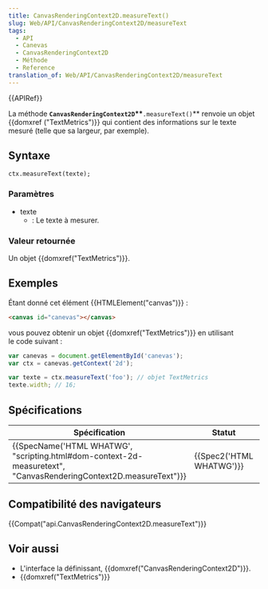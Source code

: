 ```yaml
---
title: CanvasRenderingContext2D.measureText()
slug: Web/API/CanvasRenderingContext2D/measureText
tags:
  - API
  - Canevas
  - CanvasRenderingContext2D
  - Méthode
  - Reference
translation_of: Web/API/CanvasRenderingContext2D/measureText
---
```

{{APIRef}}

La méthode **`CanvasRenderingContext2D`\*\***`.measureText()`\*\* renvoie un objet {{domxref ("TextMetrics")}} qui contient des informations sur le texte mesuré (telle que sa largeur, par exemple).

## Syntaxe

    ctx.measureText(texte);

### Paramètres

- texte
  - : Le texte à mesurer.

### Valeur retournée

Un objet {{domxref("TextMetrics")}}.

## Exemples

Étant donné cet élément {{HTMLElement("canvas")}} :

```html
<canvas id="canevas"></canvas>
```

vous pouvez obtenir un objet {{domxref("TextMetrics")}} en utilisant le code suivant :

```js
var canevas = document.getElementById('canevas');
var ctx = canevas.getContext('2d');

var texte = ctx.measureText('foo'); // objet TextMetrics
texte.width; // 16;
```

## Spécifications

| Spécification                                                                                                                                        | Statut                           | Commentaire |
| ---------------------------------------------------------------------------------------------------------------------------------------------------- | -------------------------------- | ----------- |
| {{SpecName('HTML WHATWG', "scripting.html#dom-context-2d-measuretext", "CanvasRenderingContext2D.measureText")}} | {{Spec2('HTML WHATWG')}} |             |

## Compatibilité des navigateurs

{{Compat("api.CanvasRenderingContext2D.measureText")}}

## Voir aussi

- L'interface la définissant, {{domxref("CanvasRenderingContext2D")}}.
- {{domxref("TextMetrics")}}
